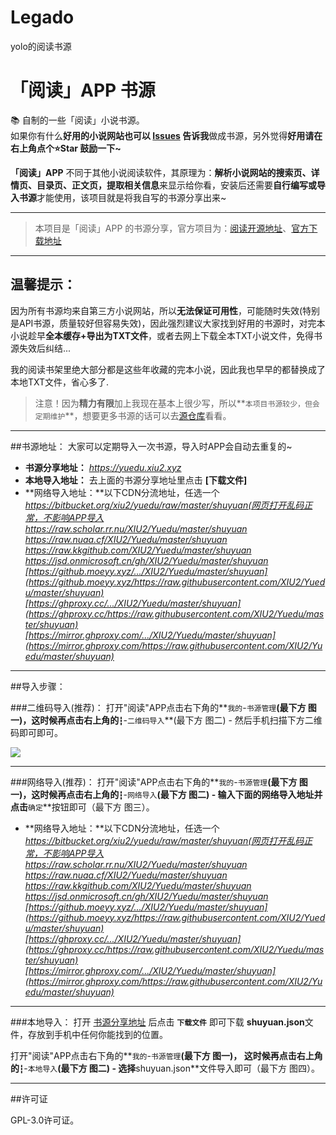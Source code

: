 # Legado
yolo的阅读书源

# 「阅读」APP 书源
📚 自制的一些「阅读」小说书源。  
如果你有什么**好用的小说网站也可以 [Issues](https://github.com/yolo52/Legado/issues/new/choose) 告诉我**做成书源，另外觉得**好用请在右上角点个⭐Star 鼓励一下~**   

**「阅读」APP** 不同于其他小说阅读软件，其原理为：**解析小说网站的搜索页、详情页、目录页、正文页，提取相关信息**来显示给你看，安装后还需要**自行编写或导入书源**才能使用，该项目就是将我自写的书源分享出来~  

****

> 本项目是「阅读」APP 的书源分享，官方项目为：[阅读开源地址](https://github.com/gedoor/legado)、[官方下载地址](https://github.com/gedoor/legado/releases)

****

## 温馨提示：

因为所有书源均来自第三方小说网站，所以**无法保证可用性**，可能随时失效(特别是API书源，质量较好但容易失效)，因此强烈建议大家找到好用的书源时，对完本小说趁早**全本缓存+导出为TXT文件**，或者去网上下载全本TXT小说文件，免得书源失效后纠结...

我的阅读书架里绝大部分都是这些年收藏的完本小说，因此我也早早的都替换成了本地TXT文件，省心多了.

>注意！因为**精力有限**加上我现在基本上很少写，所以**`本项目书源较少，但会定期维护`**，想要更多书源的话可以去[源仓库](https://www.yckceo.com/yuedu/shuyuan)看看。

****

##书源地址：
大家可以定期导入一次书源，导入时APP会自动去重复的~
- **书源分享地址：** _https://yuedu.xiu2.xyz_  
- **本地导入地址：** 去上面的书源分享地址里点击 **\[下载文件\]**  
- **网络导入地址：**以下CDN分流地址，任选一个  
_https://bitbucket.org/xiu2/yuedu/raw/master/shuyuan(网页打开乱码正常，不影响APP导入_  
_https://raw.scholar.rr.nu/XIU2/Yuedu/master/shuyuan_  
_https://raw.nuaa.cf/XIU2/Yuedu/master/shuyuan_  
_https://raw.kkgithub.com/XIU2/Yuedu/master/shuyuan_  
_https://jsd.onmicrosoft.cn/gh/XIU2/Yuedu/master/shuyuan_  
_[https://github.moeyy.xyz/.../XIU2/Yuedu/master/shuyuan](https://github.moeyy.xyz/https://raw.githubusercontent.com/XIU2/Yuedu/master/shuyuan)_  
_[https://ghproxy.cc/.../XIU2/Yuedu/master/shuyuan](https://ghproxy.cc/https://raw.githubusercontent.com/XIU2/Yuedu/master/shuyuan)_  
_[https://mirror.ghproxy.com/.../XIU2/Yuedu/master/shuyuan](https://mirror.ghproxy.com/https://raw.githubusercontent.com/XIU2/Yuedu/master/shuyuan)_  

****

##导入步骤：

###二维码导入(推荐)：
打开"阅读"APP点击右下角的**`我的`-`书源管理`**(最下方 图一)，这时候再点击右上角的**`┇`-`二维码导入`**(最下方 图二) - 然后手机扫描下方二维码即可即可。

![](https://bitbucket.org/xiu2/yuedu/raw/master/dist/img/img-03.png)

****

###网络导入(推荐)：
打开"阅读"APP点击右下角的**`我的`-`书源管理`**(最下方 图一)，这时候再点击右上角的**`┇`-`网络导入`**(最下方 图二) - 输入下面的网络导入地址并点击**`确定`**按钮即可（最下方 图三）。
- **网络导入地址：**以下CDN分流地址，任选一个  
_https://bitbucket.org/xiu2/yuedu/raw/master/shuyuan(网页打开乱码正常，不影响APP导入_  
_https://raw.scholar.rr.nu/XIU2/Yuedu/master/shuyuan_  
_https://raw.nuaa.cf/XIU2/Yuedu/master/shuyuan_  
_https://raw.kkgithub.com/XIU2/Yuedu/master/shuyuan_  
_https://jsd.onmicrosoft.cn/gh/XIU2/Yuedu/master/shuyuan_  
_[https://github.moeyy.xyz/.../XIU2/Yuedu/master/shuyuan](https://github.moeyy.xyz/https://raw.githubusercontent.com/XIU2/Yuedu/master/shuyuan)_  
_[https://ghproxy.cc/.../XIU2/Yuedu/master/shuyuan](https://ghproxy.cc/https://raw.githubusercontent.com/XIU2/Yuedu/master/shuyuan)_  
_[https://mirror.ghproxy.com/.../XIU2/Yuedu/master/shuyuan](https://mirror.ghproxy.com/https://raw.githubusercontent.com/XIU2/Yuedu/master/shuyuan)_  

****

###本地导入：
打开 [书源分享地址](https://yuedu.xiu2.xyz) 后点击 **`下载文件`** 即可下载 **shuyuan.json**文件，存放到手机中任何你能找到的位置。

打开"阅读"APP点击右下角的**`我的`-`书源管理`**(最下方 图一)， 这时候再点击右上角的**`┇`-`本地导入`**(最下方 图二) - 选择**shuyuan.json**文件导入即可（最下方 图四）。

****

##许可证

GPL-3.0许可证。

